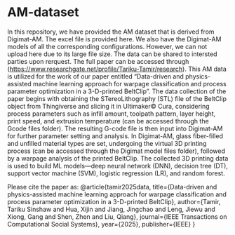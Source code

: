 # AM-dataset
In this repository, we have provided the AM dataset that is derived from Digimat-AM. The excel file is provided here. We also have the Digimat-AM models of all the corresponding configurations. However, we can not upload here due to its large file size. The data can be shared to intersted parties upon rerquest. The full paper can be accessed through (https://www.researchgate.net/profile/Tariku-Tamir/research). This AM data is utilized for the work of our paper entitled “Data-driven and physics-assisted machine learning approach for warpage classification and process parameter optimization in a 3-D-printed BeltClip”. The data collection of the paper begins with obtaining the STereoLithography (STL) file of the BeltClip object from Thingiverse and slicing it in Ultimaker© Cura, considering process parameters such as infill amount, toolpath pattern, layer height, print speed, and extrusion temperature (can be accessed through the Gcode files folder). The resulting G-code file is then input into Digimat-AM for further parameter setting and analysis. In Digimat-AM, glass fiber-filled and unfilled material types are set, undergoing the virtual 3D printing process (can be accessed through the Digimat model files folder), followed by a warpage analysis of the printed BeltClip. The collected 3D printing data is used to build ML models—deep neural network (DNN), decision tree (DT), support vector machine (SVM), logistic regression (LR), and random forest.


Please cite the paper as:
@article{tamir2025data,
  title={Data-driven and physics-assisted machine learning approach for warpage classification and process parameter optimization in a 3-D-printed BeltClip},
  author={Tamir, Tariku Sinshaw and Hua, Xijin and Jiang, Jingchao and Leng, Jiewu and Xiong, Gang and Shen, Zhen and Liu, Qiang},
  journal={IEEE Transactions on Computational Social Systems},
  year={2025},
  publisher={IEEE}
}
